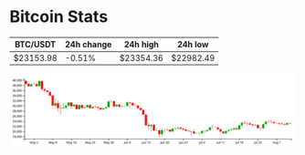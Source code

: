 # Bitcoin Stats

BTC/USDT|24h change|24h high|24h low|
|---|---|---|---|
|$23153.98|-0.51%|$23354.36|$22982.49|

<img src="./chart.svg">
